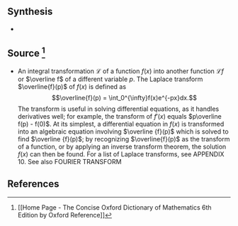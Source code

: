 ## Synthesis
- 
## Source [^1]
- An integral transformation $\mathscr{L}$ of a function $f(x)$ into another function $\mathscr{L}f$ or $\overline f$ of a different variable $p$. The Laplace transform $\overline{f}(p)$ of $f(x)$ is defined as $$\overline{f}(p) = \int_0^{\infty}f(x)e^{-px}dx.$$The transform is useful in solving differential equations, as it handles derivatives well; for example, the transform of $f'(x)$ equals $p\overline f(p) - f(0)$. At its simplest, a differential equation in $f(x)$ is transformed into an algebraic equation involving $\overline {f}(p)$ which is solved to find $\overline {f}(p)$; by recognizing $\overline{f}(p)$ as the transform of a function, or by applying an inverse transform theorem, the solution $f(x)$ can then be found. For a list of Laplace transforms, see APPENDIX 10. See also FOURIER TRANSFORM
## References

[^1]: [[Home Page - The Concise Oxford Dictionary of Mathematics 6th Edition by Oxford Reference]]